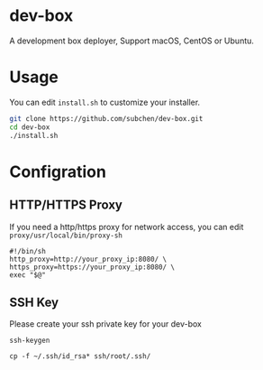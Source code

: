 # dev-box
A development box deployer, Support macOS, CentOS or Ubuntu.

# Usage

You can edit `install.sh` to customize your installer.

```bash
git clone https://github.com/subchen/dev-box.git
cd dev-box
./install.sh
```

# Configration

## HTTP/HTTPS Proxy

If you need a http/https proxy for network access, you can edit `proxy/usr/local/bin/proxy-sh`

```
#!/bin/sh
http_proxy=http://your_proxy_ip:8080/ \
https_proxy=https://your_proxy_ip:8080/ \
exec "$@"
```

## SSH Key

Please create your ssh private key for your dev-box

```
ssh-keygen

cp -f ~/.ssh/id_rsa* ssh/root/.ssh/
```

